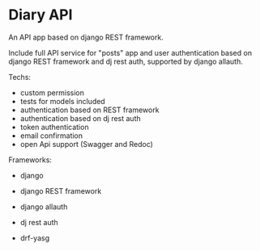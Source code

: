 # Diary API
An API app based on django REST framework.

Include full API service for "posts" app and user authentication based on django REST framework and dj rest auth, supported by django allauth.

Techs:
- custom permission
- tests for models included
- authentication based on REST framework
- authentication based on dj rest auth
- token authentication
- email confirmation
- open Api support (Swagger and Redoc)

Frameworks:
- django
- django REST framework
- django allauth
- dj rest auth

- drf-yasg